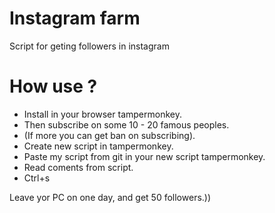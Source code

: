 # Instagram farm

Script for geting followers in instagram

# How use ?

* Install in your browser tampermonkey.
* Then subscribe on some 10 - 20 famous peoples.
* (If more you can get ban on subscribing).
* Create new script in tampermonkey.
* Paste my script from git in your new script tampermonkey.
* Read coments from script.
* Ctrl+s

Leave yor PC on one day, and get 50 followers.))

